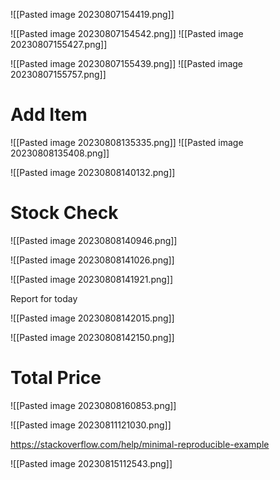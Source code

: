 
![[Pasted image 20230807154419.png]]

![[Pasted image 20230807154542.png]]
![[Pasted image 20230807155427.png]]

![[Pasted image 20230807155439.png]]
![[Pasted image 20230807155757.png]]

# Add Item

![[Pasted image 20230808135335.png]]
![[Pasted image 20230808135408.png]]

![[Pasted image 20230808140132.png]]
# Stock Check

![[Pasted image 20230808140946.png]]

![[Pasted image 20230808141026.png]]

![[Pasted image 20230808141921.png]]

Report for today

![[Pasted image 20230808142015.png]]

![[Pasted image 20230808142150.png]]

# Total Price

![[Pasted image 20230808160853.png]]


![[Pasted image 20230811121030.png]]

https://stackoverflow.com/help/minimal-reproducible-example


![[Pasted image 20230815112543.png]]


